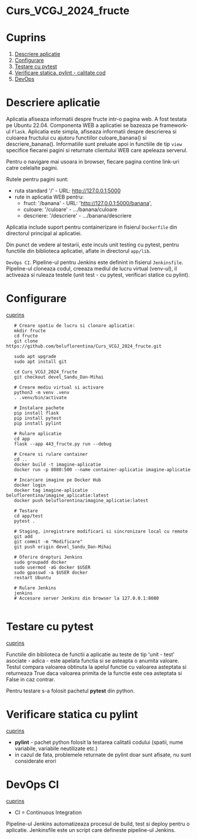# Curs_VCGJ_2024_fructe

# Cuprins

1. [Descriere aplicatie](#descriere-aplicatie)
1. [Configurare](#configurare)
1. [Testare cu pytest](#testare-cu-pytest)
1. [Verificare statica. pylint - calitate cod](#verificare-statica-cu-pylint)
1. [DevOps](#devops-ci)

   

# Descriere aplicatie

Aplicatia afiseaza informatii despre fructe intr-o pagina web. A fost testata pe Ubuntu 22.04.
Componenta WEB a aplicatiei se bazeaza pe framework-ul `Flask`.
Aplicatia este simpla, afiseaza informatii despre descrierea si culoarea fructului cu ajutoru functiilor culoare_banana() si descriere_banana().
Informatiile sunt preluate apoi in functiile de tip `view` specifice fiecarei pagini si returnate clientului WEB care apeleaza serverul.

Pentru o navigare mai usoara in browser, fiecare pagina contine link-uri catre celelalte pagini.

Rutele pentru pagini sunt:
 * ruta standard '/' - URL: http://127.0.0.1:5000
 * rute in aplicatia WEB pentru:
   * fruct:     '/banana' - URL: 'http://127.0.0.1:5000/banana',
   * culoare:   '/culoare' -                        .../banana/culoare
   * descriere: '/descriere' -                      .../banana/descriere

Aplicatia include suport pentru containerizare in fisierul `Dockerfile` din directorul principal al aplicatiei.

Din punct de vedere al testarii, este inculs unit testing cu pytest, pentru functiile din biblioteca aplicatiei, aflate in directorul `app/lib`.

`DevOps CI`.
Pipeline-ul pentru Jenkins este definint in fisierul `Jenkinsfile`.
Pipeline-ul cloneaza codul, creeaza mediul de lucru virtual (venv-ul), il activeaza si ruleaza testele (unit test - cu pytest, verificari statice cu pylint).


# Configurare
[cuprins](#cuprins)


```text 
   # Creare spatiu de lucru si clonare aplicatie:   
   mkdir fructe
   cd fructe
   git clone https://github.com/beluflorentina/Curs_VCGJ_2024_fructe.git

   sudo apt upgrade
   sudo apt install git

   cd Curs_VCGJ_2024_fructe
   git checkout devel_Sandu_Dan-Mihai
   
   # Creare mediu virtual si activare
   python3 -m venv .venv
   . .venv/bin/activate
   
   # Instalare pachete
   pip install flask
   pip install pytest
   pip install pylint
   
   # Rulare aplicatie
   cd app
   flask --app 443_fructe.py run --debug

   # Creare si rulare container
   cd ..
   docker build -t imagine-aplicatie
   docker run -p 8080:500 --name container-aplicatie imagine-aplicatie
   
   # Incarcare imagine pe Docker Hub
   docker login
   docker tag imagine-aplicatie beluflorentina/imagine_aplicatie:latest
   docker push beluflorentina/imagine_aplicatie:latest
   
   # Testare
   cd app/test
   pytest .
   
   # Staging, inregistrare modificari si sincronizare local cu remote
   git add
   git commit -m "Modificare"
   git push origin devel_Sandu_Dan-Mihai
   
   # Oferire drepturi Jenkins
   sudo groupadd docker
   sudo usermod -aG docker $USER
   sudo gpasswd -a $USER docker
   restart Ubuntu
   
   # Rulare Jenkins
   jenkins
   # Accesare server Jenkins din browser la 127.0.0.1:8080
   
```


# Testare cu pytest
[cuprins](#cuprins)

Functiile din biblioteca de functii a aplicatie au teste de tip 'unit - test' asociate - adica - este apelata functia si se asteapta o anumita valoare.
Testul compara valoarea obtinuta la apelul functie cu valoarea asteptata si returneaza True daca valoarea primita de la functie este cea asteptata si False in caz contrar.

Pentru testare s-a folosit pachetul **pytest** din python. 



# Verificare statica cu pylint
[cuprins](#cuprins)

- **pylint** - pachet python folosit la testarea calitatii codului (spatii, nume variabile, variabile neutilizate etc.)
- in cazul de fata, problemele returnate de pylint doar sunt afisate, nu sunt considerate erori



# DevOps CI
[cuprins](#cuprins)
- CI = Continuous Integration

Pipeline-ul Jenkins automatizeaza procesul de build, test si deploy pentru o aplicatie. Jenkinsfile este un script care defineste pipeline-ul Jenkins.
